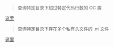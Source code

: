 > 查询特定目录下超过特定代码行数的 OC 类

[这里](../scripts/python/check_code_lines.py)

> 查询特定目录下存在多个私有头文件的 .m 文件

[这里](../scripts/python/check_oc_multi_interface.py)
